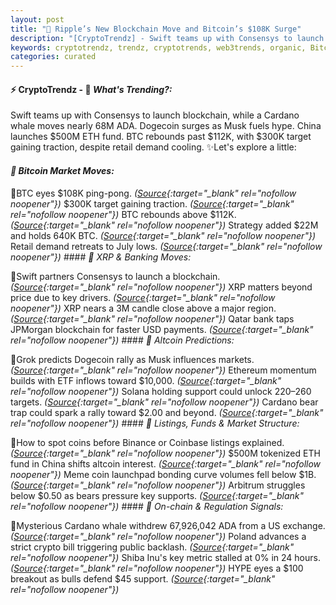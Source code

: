 ```yaml
---
layout: post
title: "🌇 Ripple’s New Blockchain Move and Bitcoin’s $108K Surge"
description: "[CryptoTrendz] - Swift teams up with Consensys to launch blockchain, while a Cardano whale moves nearly 68M ADA. Dogecoin surges as Musk fuels hype. China launches $500M ETH fund. BTC rebounds past $112K, with $300K target gaining traction, despite retail demand cooling."
keywords: cryptotrendz, trendz, cryptotrends, web3trends, organic, Bitcoin, Musk, ETH, analyst, bank, Dogecoin, Ethereum, Binance, XRP, Cardano, BTC, Altcoins, crypto, Doge
categories: curated
---
```


#### ⚡ CryptoTrendz - 📌 *What's Trending?:*

Swift teams up with Consensys to launch blockchain, while a Cardano whale moves nearly 68M ADA. Dogecoin surges as Musk fuels hype. China launches $500M ETH fund. BTC rebounds past $112K, with $300K target gaining traction, despite retail demand cooling. ✨Let's explore a little:


#### *🔖 Bitcoin Market Moves:*  

🔹BTC eyes $108K ping-pong. *([Source](https://s.avyag.com/4yqt){:target="_blank" rel="nofollow noopener"})* $300K target gaining traction. *([Source](https://s.avyag.com/x53k){:target="_blank" rel="nofollow noopener"})* BTC rebounds above $112K. *([Source](https://s.avyag.com/cno5){:target="_blank" rel="nofollow noopener"})* Strategy added $22M and holds 640K BTC. *([Source](https://s.avyag.com/u4yf){:target="_blank" rel="nofollow noopener"})* Retail demand retreats to July lows. *([Source](https://s.avyag.com/bqx0){:target="_blank" rel="nofollow noopener"})* #### *🔖 XRP & Banking Moves:*  

🔹Swift partners Consensys to launch a blockchain. *([Source](https://s.avyag.com/cdxr){:target="_blank" rel="nofollow noopener"})* XRP matters beyond price due to key drivers. *([Source](https://s.avyag.com/6wlg){:target="_blank" rel="nofollow noopener"})* XRP nears a 3M candle close above a major region. *([Source](https://s.avyag.com/xfbc){:target="_blank" rel="nofollow noopener"})* Qatar bank taps JPMorgan blockchain for faster USD payments. *([Source](https://s.avyag.com/a6nv){:target="_blank" rel="nofollow noopener"})* #### *🔖 Altcoin Predictions:*  

🔹Grok predicts Dogecoin rally as Musk influences markets. *([Source](https://s.avyag.com/vg1x){:target="_blank" rel="nofollow noopener"})* Ethereum momentum builds with ETF inflows toward $10,000. *([Source](https://s.avyag.com/7ng9){:target="_blank" rel="nofollow noopener"})* Solana holding support could unlock $220–$260 targets. *([Source](https://s.avyag.com/qyw6){:target="_blank" rel="nofollow noopener"})* Cardano bear trap could spark a rally toward $2.00 and beyond. *([Source](https://s.avyag.com/u5d4){:target="_blank" rel="nofollow noopener"})* #### *🔖 Listings, Funds & Market Structure:*  

🔹How to spot coins before Binance or Coinbase listings explained. *([Source](https://s.avyag.com/3k6q){:target="_blank" rel="nofollow noopener"})* $500M tokenized ETH fund in China shifts altcoin interest. *([Source](https://s.avyag.com/jpeq){:target="_blank" rel="nofollow noopener"})* Meme coin launchpad bonding curve volumes fell below $1B. *([Source](https://s.avyag.com/0ddp){:target="_blank" rel="nofollow noopener"})* Arbitrum struggles below $0.50 as bears pressure key supports. *([Source](https://s.avyag.com/d2ie){:target="_blank" rel="nofollow noopener"})* #### *🔖 On-chain & Regulation Signals:*  

🔹Mysterious Cardano whale withdrew 67,926,042 ADA from a US exchange. *([Source](https://s.avyag.com/6af3){:target="_blank" rel="nofollow noopener"})* Poland advances a strict crypto bill triggering public backlash. *([Source](https://s.avyag.com/ywxx){:target="_blank" rel="nofollow noopener"})* Shiba Inu's key metric stalled at 0% in 24 hours. *([Source](https://s.avyag.com/21ho){:target="_blank" rel="nofollow noopener"})* HYPE eyes a $100 breakout as bulls defend $45 support. *([Source](https://s.avyag.com/aeug){:target="_blank" rel="nofollow noopener"})*